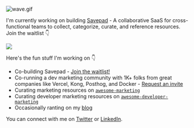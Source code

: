 ![wave.gif](https://ronakganatra.com/wave.gif)

I'm currently working on building [Savepad](https://savepad.app) - A collaborative SaaS for cross-functional teams to collect, categorize, curate, and reference resources. Join the waitlist 👇

[<img src="https://savepad.app/wp-content/uploads/Savepad-By-your-side-when-inspiration-hits.png">](https://savepad.app)

Here's the fun stuff I'm working on 👇

- Co-building Savepad - [Join the waitlist!](https://savepad.app)
- Co-running a dev marketing community with 1K+ folks from great companies like Vercel, Kong, Posthog, and Docker  - [Request an invite](https://marketingto.dev)
- Curating marketing resources on [`awesome-marketing`](https://github.com/ronakganatra/awesome-marketing)
- Curating developer marketing resources on [`awesome-developer-marketing`](https://github.com/ronakganatra/awesome-developer-marketing)
- Occasionally ranting on my [blog](https://ronakganatra.com)

You can connect with me on [Twitter](https://twitter.com/gunnyganatra) or [LinkedIn](https://linkedin.com/in/ronakganatra).
